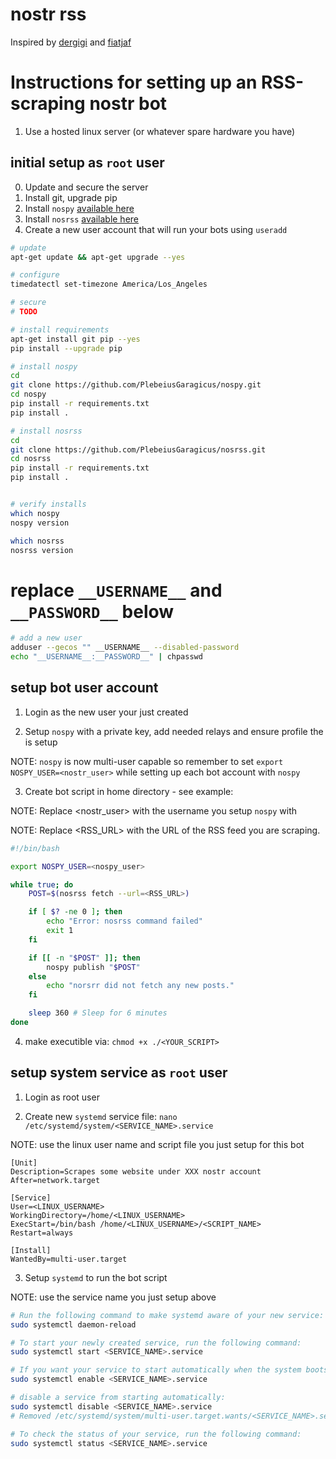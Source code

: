 # nostr rss

Inspired by [dergigi](https://dergigi.com/2023/01/19/how-to-build-a-nostr-gm-bot/) and [fiatjaf](https://github.com/fiatjaf/noscl)


# Instructions for setting up an RSS-scraping nostr bot

1. Use a hosted linux server (or whatever spare hardware you have)

## initial setup as `root` user

0. Update and secure the server
1. Install git, upgrade pip
2. Install `nospy` [available here](https://github.com/plebeiusGaragicus/nospy)
3. Install `nosrss` [available here](https://github.com/plebeiusGaragicus/nosrss)
4. Create a new user account that will run your bots using `useradd`


```sh
# update
apt-get update && apt-get upgrade --yes

# configure
timedatectl set-timezone America/Los_Angeles

# secure
# TODO

# install requirements
apt-get install git pip --yes
pip install --upgrade pip

# install nospy
cd
git clone https://github.com/PlebeiusGaragicus/nospy.git
cd nospy
pip install -r requirements.txt
pip install .

# install nosrss
cd
git clone https://github.com/PlebeiusGaragicus/nosrss.git
cd nosrss
pip install -r requirements.txt
pip install .


# verify installs
which nospy
nospy version

which nosrss
nosrss version
```

# **replace** `__USERNAME__` and `__PASSWORD__` below
```sh
# add a new user
adduser --gecos "" __USERNAME__ --disabled-password
echo "__USERNAME__:__PASSWORD__" | chpasswd
```

## setup bot user account

1. Login as the new user your just created

2. Setup `nospy` with a private key, add needed relays and ensure profile the is setup

NOTE: `nospy` is now multi-user capable so remember to set `export NOSPY_USER=<nostr_user>` while setting up each bot account with `nospy`

3. Create bot script in home directory - see example:

NOTE: Replace <nostr_user> with the username you setup `nospy` with

NOTE: Replace <RSS_URL> with the URL of the RSS feed you are scraping.

```sh
#!/bin/bash

export NOSPY_USER=<nospy_user>

while true; do
    POST=$(nosrss fetch --url=<RSS_URL>)

    if [ $? -ne 0 ]; then
        echo "Error: nosrss command failed"
        exit 1
    fi

    if [[ -n "$POST" ]]; then
        nospy publish "$POST"
    else
        echo "norsrr did not fetch any new posts."
    fi

    sleep 360 # Sleep for 6 minutes
done
```

4. make executible via: `chmod +x ./<YOUR_SCRIPT>`

## setup system service as `root` user

1. Login as root user

2. Create new `systemd` service file: `nano /etc/systemd/system/<SERVICE_NAME>.service`

NOTE: use the linux user name and script file you just setup for this bot

```
[Unit]
Description=Scrapes some website under XXX nostr account
After=network.target

[Service]
User=<LINUX_USERNAME>
WorkingDirectory=/home/<LINUX_USERNAME>
ExecStart=/bin/bash /home/<LINUX_USERNAME>/<SCRIPT_NAME>
Restart=always

[Install]
WantedBy=multi-user.target
```

3. Setup `systemd` to run the bot script

NOTE: use the service name you just setup above

```sh
# Run the following command to make systemd aware of your new service:
sudo systemctl daemon-reload

# To start your newly created service, run the following command:
sudo systemctl start <SERVICE_NAME>.service

# If you want your service to start automatically when the system boots, run the following command:
sudo systemctl enable <SERVICE_NAME>.service

# disable a service from starting automatically:
sudo systemctl disable <SERVICE_NAME>.service
# Removed /etc/systemd/system/multi-user.target.wants/<SERVICE_NAME>.service

# To check the status of your service, run the following command:
sudo systemctl status <SERVICE_NAME>.service
```
